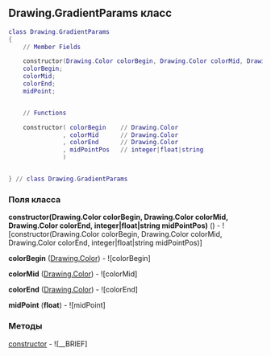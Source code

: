 ## Drawing.GradientParams класс


```lua
class Drawing.GradientParams
{
    // Member Fields

    constructor(Drawing.Color colorBegin, Drawing.Color colorMid, Drawing.Color colorEnd, integer|float|string midPointPos); // 
    colorBegin;                                                                                                              // Drawing.Color
    colorMid;                                                                                                                // Drawing.Color
    colorEnd;                                                                                                                // Drawing.Color
    midPoint;                                                                                                                // float


    // Functions

    constructor( colorBegin    // Drawing.Color
               , colorMid      // Drawing.Color
               , colorEnd      // Drawing.Color
               , midPointPos   // integer|float|string
               )


} // class Drawing.GradientParams
```



### Поля класса

**constructor(Drawing.Color colorBegin, Drawing.Color colorMid, Drawing.Color colorEnd, integer|float|string midPointPos)** () - ![constructor(Drawing.Color colorBegin, Drawing.Color colorMid, Drawing.Color colorEnd, integer|float|string midPointPos)]

**colorBegin** ([Drawing.Color](../Drawing/Color.md)) - ![colorBegin]

**colorMid** ([Drawing.Color](../Drawing/Color.md)) - ![colorMid]

**colorEnd** ([Drawing.Color](../Drawing/Color.md)) - ![colorEnd]

**midPoint** (**float**) - ![midPoint]


### Методы


[constructor](../Drawing/GradientParams/constructor.md) - ![__BRIEF]


